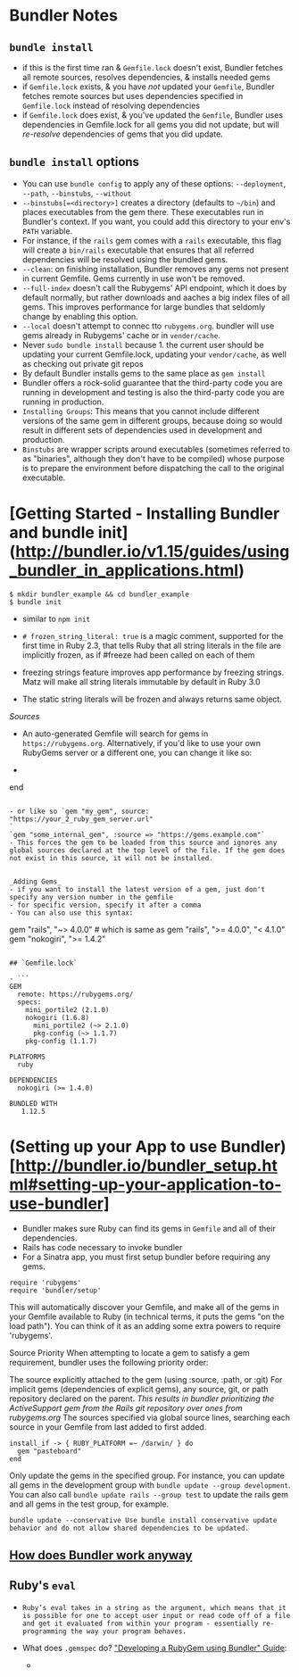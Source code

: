 # Bundler Notes
## `bundle install`
- if this is the first time ran & `Gemfile.lock` doesn't exist, Bundler fetches all remote sources, resolves dependencies, & installs needed gems
- if `Gemfile.lock` exists, & you have *not* updated your `Gemfile`,  Bundler fetches remote sources but uses dependencies specified in `Gemfile.lock` instead of resolving dependencies
- if `Gemfile.lock` does exist, & you've updated the `Gemfile`, Bundler uses dependencies in Gemfile.lock for all gems you did not update, but will *re-resolve* dependencies of gems that you did update.

## `bundle install` options
- You can use `bundle config` to apply any of these options: `--deployment`, `--path`, `--binstubs`, `--without`
- `--binstubs[=<directory>]` creates a directory (defaults to `~/bin`) and places executables from the gem there. These executables run in Bundler's context. If you want, you could add this directory to your env's `PATH` variable.
- For instance, if the `rails` gem comes with a `rails` executable, this flag will create a `bin/rails` executable that ensures that all referred dependencies will be resolved using the bundled gems.
- `--clean`: on finishing installation, Bundler removes any gems not present in current Gemfile. Gems currently in use won't be removed.
- `--full-index` doesn't call the Rubygems' API endpoint, which it does by default normally, but rather downloads and aaches a big index files of all gems. This improves performance for large bundles that seldomly change by enabling this option.
- `--local` doesn't attempt to connec tto `rubygems.org`. bundler will use gems already in Rubygems' cache or in `vender/cache`.
- Never `sudo bundle install` because 1. the current user should be updating your current Gemfile.lock, updating your `vendor/cache`, as well as checking out private git repos
- By default Bundler installs gems to the same place as `gem install`
- Bundler offers a rock-solid guarantee that the third-party code you are running in development and testing is also the third-party code you are running in production.
- `Installing Groups`: This means that you cannot include different versions of the same gem in different groups, because doing so would result in different sets of dependencies used in development and production.
- `Binstubs` are wrapper scripts around executables (sometimes referred to as "binaries", although they don't have to be compiled) whose purpose is to prepare the environment before dispatching the call to the original executable.

# [Getting Started - Installing Bundler and bundle init] (http://bundler.io/v1.15/guides/using_bundler_in_applications.html)
```
$ mkdir bundler_example && cd bundler_example
$ bundle init
```
- similar to `npm init`

- `# frozen_string_literal: true` is a magic comment, supported for the first time in Ruby 2.3, that tells Ruby that all string literals in the file are implicitly frozen, as if #freeze had been called on each of them
- freezing strings feature improves app performance by freezing strings. Matz will make all string literals immutable by default in Ruby 3.0
- The static string literals will be frozen and always returns same object.

 _Sources_
 - An auto-generated Gemfile will search for gems in `https://rubygems.org`. Alternatively, if you'd like to use your own RubyGems server or a different one, you can change it like so:

 - ``` source "https://your_ruby_gem_server.url" do

 end
 ```

- or like so `gem "my_gem", source: "https://your_2_ruby_gem_server.url"
`
`gem "some_internal_gem", :source => "https://gems.example.com"`
- This forces the gem to be loaded from this source and ignores any global sources declared at the top level of the file. If the gem does not exist in this source, it will not be installed.


_Adding Gems_
- if you want to install the latest version of a gem, just don't specify any version number in the gemfile
- for specific version, specify it after a comma
- You can also use this syntax:
```
gem "rails", "~> 4.0.0" # which is same as gem "rails", ">= 4.0.0", "< 4.1.0"
gem "nokogiri", ">= 1.4.2"
```

## `Gemfile.lock`

- ```
GEM
  remote: https://rubygems.org/
  specs:
    mini_portile2 (2.1.0)
    nokogiri (1.6.8)
      mini_portile2 (~> 2.1.0)
      pkg-config (~> 1.1.7)
    pkg-config (1.1.7)

PLATFORMS
  ruby

DEPENDENCIES
  nokogiri (>= 1.4.0)

BUNDLED WITH
   1.12.5
```


# (Setting up your App to use Bundler)[http://bundler.io/bundler_setup.html#setting-up-your-application-to-use-bundler]

- Bundler makes sure Ruby can find its gems in `Gemfile` and all of their dependencies.
- Rails has code necessary to invoke bundler
- For a Sinatra app, you must first setup bundler before requiring any gems.
```
require 'rubygems'
require 'bundler/setup'
```
This will automatically discover your Gemfile, and make all of the gems in your Gemfile available to Ruby (in technical terms, it puts the gems "on the load path"). You can think of it as an adding some extra powers to require 'rubygems'.

Source Priority
When attempting to locate a gem to satisfy a gem requirement, bundler uses the following priority order:

The source explicitly attached to the gem (using :source, :path, or :git)
For implicit gems (dependencies of explicit gems), any source, git, or path repository declared on the parent. _This results in bundler prioritizing the ActiveSupport gem from the Rails git repository over ones from rubygems.org_
The sources specified via global source lines, searching each source in your Gemfile from last added to first added.

```
install_if -> { RUBY_PLATFORM =~ /darwin/ } do
  gem "pasteboard"
end
```

Only update the gems in the specified group. For instance, you can update all gems in the development group with `bundle update --group development`. You can also call `bundle update rails --group test` to update the rails gem and all gems in the test group, for example.

`bundle update --conservative
Use bundle install conservative update behavior and do not allow shared dependencies to be updated.`

## [How does Bundler work anyway](http://andre.arko.net/2015/04/28/how-does-bundler-work-anyway/)

## Ruby's `eval`

- ``` Ruby’s eval takes in a string as the argument, which means that it is possible for one to accept user input or read code off of a file and get it evaluated from within your program - essentially re-programming the way your program behaves. ```


- What does `.gemspec` do? ["Developing a RubyGem using Bundler" Guide](https://bundler.io/v1.13/guides/creating_gem):
  - ``` foodie.gemspec: The Gem Specification file. This is where we provide information for Rubygems’ consumption such as the name, description and homepage of our gem. This is also where we specify the dependencies our gem needs to run.
  ```
